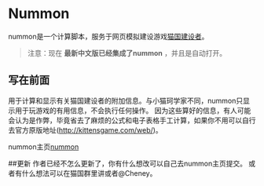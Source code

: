 # Nummon
nummon是一个计算脚本，服务于网页模拟建设游戏[猫国建设者](https://kitten-game-cn.now.sh/#)。

> 注意：现在 **最新中文版已经集成了nummon** ，并且是自动打开。

## 写在前面
 用于计算和显示有关猫国建设者的附加信息。与小猫珂学家不同，nummon只显示用于玩游戏的有用信息，不会执行任何操作。
 因为这些算好的信息，有人可能会认为是作弊，毕竟省去了麻烦的公式和电子表格手工计算，如果你不用可以自行去官方原版地址(http://kittensgame.com/web/)。
 
 nummon主页[nummon](https://github.com/Bioniclegenius/NummonCalc)
 
 
##更新
作者已经不怎么更新了，你有什么想改可以自己去nummon主页提交。
或者有什么想法可以在猫国群里讲或者@Cheney。